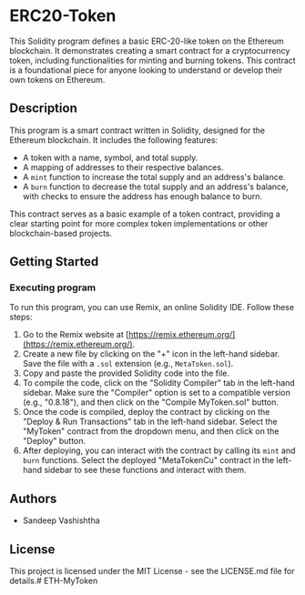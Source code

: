 # ERC20-Token

This Solidity program defines a basic ERC-20-like token on the Ethereum blockchain. It demonstrates creating a smart contract for a cryptocurrency token, including functionalities for minting and burning tokens. This contract is a foundational piece for anyone looking to understand or develop their own tokens on Ethereum.

## Description

This program is a smart contract written in Solidity, designed for the Ethereum blockchain. It includes the following features:

- A token with a name, symbol, and total supply.
- A mapping of addresses to their respective balances.
- A `mint` function to increase the total supply and an address's balance.
- A `burn` function to decrease the total supply and an address's balance, with checks to ensure the address has enough balance to burn.

This contract serves as a basic example of a token contract, providing a clear starting point for more complex token implementations or other blockchain-based projects.

## Getting Started

### Executing program

To run this program, you can use Remix, an online Solidity IDE. Follow these steps:

1. Go to the Remix website at [https://remix.ethereum.org/](https://remix.ethereum.org/).
2. Create a new file by clicking on the "+" icon in the left-hand sidebar. Save the file with a `.sol` extension (e.g., `MetaToken.sol`).
3. Copy and paste the provided Solidity code into the file.
4. To compile the code, click on the "Solidity Compiler" tab in the left-hand sidebar. Make sure the "Compiler" option is set to a compatible version (e.g., "0.8.18"), and then click on the "Compile MyToken.sol" button.
5. Once the code is compiled, deploy the contract by clicking on the "Deploy & Run Transactions" tab in the left-hand sidebar. Select the "MyToken" contract from the dropdown menu, and then click on the "Deploy" button.
6. After deploying, you can interact with the contract by calling its `mint` and `burn` functions. Select the deployed "MetaTokenCu" contract in the left-hand sidebar to see these functions and interact with them.

## Authors

- Sandeep Vashishtha

## License

This project is licensed under the MIT License - see the LICENSE.md file for details.# ETH-MyToken